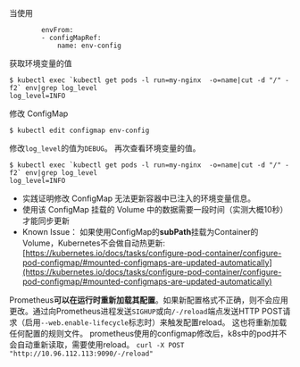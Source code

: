 当使用
```
        envFrom:
        - configMapRef:
            name: env-config
```
获取环境变量的值
~~~
$ kubectl exec `kubectl get pods -l run=my-nginx  -o=name|cut -d "/" -f2` env|grep log_level
log_level=INFO
~~~
修改 ConfigMap
~~~
$ kubectl edit configmap env-config
~~~
修改`log_level`的值为`DEBUG`。
再次查看环境变量的值。
~~~
$ kubectl exec `kubectl get pods -l run=my-nginx  -o=name|cut -d "/" -f2` env|grep log_level
log_level=INFO
~~~
 *  实践证明修改 ConfigMap 无法更新容器中已注入的环境变量信息。
*   使用该 ConfigMap 挂载的 Volume 中的数据需要一段时间（实测大概10秒）才能同步更新
* Known Issue： 如果使用ConfigMap的**subPath**挂载为Container的Volume，Kubernetes不会做自动热更新:[https://kubernetes.io/docs/tasks/configure-pod-container/configure-pod-configmap/#mounted-configmaps-are-updated-automatically](https://kubernetes.io/docs/tasks/configure-pod-container/configure-pod-configmap/#mounted-configmaps-are-updated-automatically)  

Prometheus**可以在运行时重新加载其配置**。如果新配置格式不正确，则不会应用更改。通过向Prometheus进程发送`SIGHUP`或向`/-/reload`端点发送HTTP POST请求（启用`--web.enable-lifecycle`标志时）来触发配置reload。 这也将重新加载任何配置的规则文件。
prometheus使用的configmap修改后，k8s中的pod并不会自动重新读取，需要使用reload。
`curl -X POST "http://10.96.112.113:9090/-/reload"`